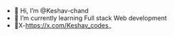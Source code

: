 - 👋 Hi, I’m @Keshav-chand
- 🌱 I’m currently learning Full stack Web development
- 👀X-https://x.com/Keshav_codes_


<!---
Keshav-chand/Keshav-chand is a ✨ special ✨ repository because its `README.md` (this file) appears on your GitHub profile.
You can click the Preview link to take a look at your changes.
--->
